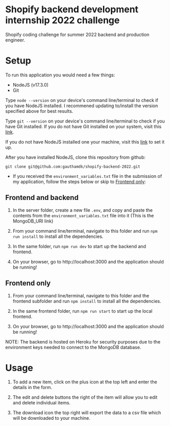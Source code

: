 # Shopify backend development internship 2022 challenge

Shopify coding challenge for summer 2022 backend and production engineer.

# Setup

To run this application you would need a few things:

- NodeJS (v17.3.0)
- Git

Type `node --version` on your device's command line/terminal to check if you have NodeJS installed. I recommened updating to/install the version specified above for best results.

Type `git --version` on your device's command line/terminal to check if you have Git installed. If you do not have Git installed on your system, visit this [link](https://git-scm.com/downloads).

If you do not have NodeJS installed one your machine, visit this [link](https://nodejs.org/en/download/) to set it up.

After you have installed NodeJS, clone this repository from github:

`git clone git@github.com:gauthamdk/shopify-backend-2022.git`

- If you received the `environment_variables.txt` file in the submission of my application, follow the steps below or skip to [Frontend only](#frontend-only):

## Frontend and backend

1. In the server folder, create a new file `.env`, and copy and paste the contents from the `environment_variables.txt` file into it (This is the MongoDB_URI link)

2. From your command line/terminal, navigate to this folder and run `npm run install` to install all the dependencies.

3. In the same folder, run `npm run dev` to start up the backend and frontend.

4. On your browser, go to http://localhost:3000 and the application should be running!

## Frontend only

1. From your command line/terminal, navigate to this folder and the frontend subfolder and run `npm install` to install all the dependencies.

2. In the same frontend folder, run `npm run start` to start up the local frontend.

3. On your browser, go to http://localhost:3000 and the application should be running!

NOTE: The backend is hosted on Heroku for security purposes due to the environment keys needed to connect to the MongoDB database.

# Usage

1. To add a new item, click on the plus icon at the top left and enter the details in the form.

2. The edit and delete buttons the right of the item will allow you to edit and delete individual items.

3. The download icon the top right will export the data to a csv file which will be downloaded to your machine.
